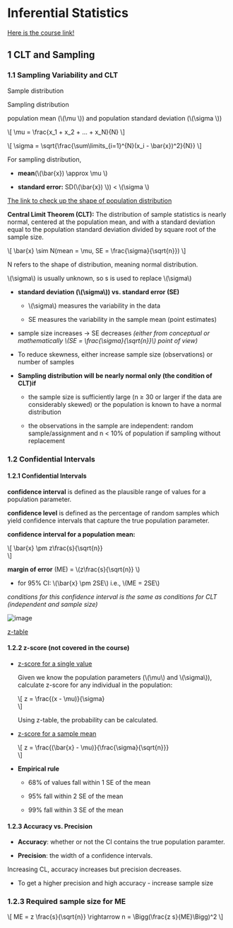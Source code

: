 # Inferential Statistics

[Here is the course link!](https://www.coursera.org/learn/inferential-statistics-intro/home/welcome)


## 1 CLT and Sampling

### 1.1 Sampling Variability and CLT


Sample distribution

Sampling distribution

population mean (\\(\mu \\)) and population standard deviation (\\(\sigma \\))

\\[
    \mu = \frac{x_1 + x_2 + ... + x_N}{N}
 \\]

 \\[
    \sigma = \sqrt{\frac{\sum\limits_{i=1}^{N}(x_i - \bar{x})^2}{N}}
 \\]

 For sampling distribution, 

 * **mean**(\\(\bar{x}) \approx \mu \\) 

 * **standard error:**  SD(\\(\bar{x}) \\)) < \\(\sigma \\)

 [The link to check up the shape of population distribution](https://gallery.shinyapps.io/CLT_mean/)


**Central Limit Theorem (CLT):** The distribution of sample statistics is nearly normal, centered at the population mean, and with a standard deviation equal to the population standard deviation divided by square root of the sample size.

\\[
    \bar{x} \sim N(mean = \mu, SE = \frac{\sigma}{\sqrt{n}}) 
\\]

N refers to the shape of distribution, meaning normal distribution.

\\(\sigma\\) is usually unknown, so s is used to replace \\(\sigma\\)


* **standard deviation (\\(\sigma\\)) vs. standard error (SE)**

    - \\(\sigma\\) measures the variability in the data

    - SE measures the variability in the sample mean (point estimates)


* sample size increases -> SE decreases *(either from conceptual or mathematically \\(SE = \frac{\sigma}{\sqrt{n}}\\) point of view)*

* To reduce skewness, either increase sample size (observations) or number of samples

* **Sampling distribution will be nearly normal only (the condition of CLT)if**

    - the sample size is sufficiently large (n ≥ 30 or larger if the data are considerably skewed) or the population is known to have a normal distribution

    - the observations in the sample are independent: random sample/assignment and n < 10% of population if sampling without replacement

### 1.2 Confidential Intervals

#### 1.2.1 Confidential Intervals

**confidence interval** is defined as the plausible range of values for a population parameter. 

**confidence level** is defined as the percentage of random samples which  yield confidence intervals that capture the true population parameter.

**confidence interval for a population mean:**

\\[
    \bar{x} \pm z\frac{s}{\sqrt{n}}        
\\] 
    
**margin of error** (ME) = \\(z\frac{s}{\sqrt{n}} \\)

- for 95% CI: \\(\bar{x} \pm 2SE\\) i.e., \\(ME = 2SE\\)

*conditions for this confidence interval is the same as conditions for CLT (independent and sample size)*

![image](https://user-images.githubusercontent.com/41487483/119108985-0fff2a80-ba21-11eb-85e6-edf4997e6839.png)

[z-table](http://www.z-table.com/)

#### 1.2.2 z-score (not covered in the course)

* [z-score for a single value](https://www.usablestats.com/lessons/zarea) 

    Given we know the population parameters (\\(\mu\\) and \\(\sigma\\)), calculate z-score for any individual in the population:

    \\[
        z = \frac{(x - \mu)}{\sigma}    
    \\]

    Using z-table, the probability can be calculated.

* [z-score for a sample mean](https://www.usablestats.com/lessons/1samplez)

    \\[
        z = \frac{(\bar{x} - \mu)}{\frac{\sigma}{\sqrt{n}}}    
    \\]

* **Empirical rule**

    - 68% of values fall within 1 SE of the mean
    
    - 95% fall within 2 SE of the mean

    - 99% fall within 3 SE of the mean





#### 1.2.3 Accuracy vs. Precision

* **Accuracy**: whether or not the CI contains the true population paramter.

* **Precision**: the width of a confidence intervals.

Increasing CL, accuracy increases but precision decreases.

* To get a higher precision and high accuracy - increase sample size


### 1.2.3 Required sample size for ME

\\[
    ME = z \frac{s}{\sqrt{n}}    \rightarrow n = \Bigg(\frac{z s}{ME}\Bigg)^2
\\]
